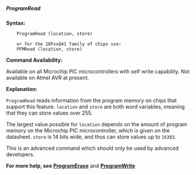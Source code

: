 <div class="section">

<div class="titlepage">

<div>

<div>

##### <span id="programread"></span>ProgramRead

</div>

</div>

</div>

<span class="strong">**Syntax:**</span>

``` screen
    ProgramRead (location, store)

    or for the 18FxxQ41 family of chips use:
    PFMRead (location, store)
```

<span class="strong">**Command Availability:**</span>

Available on all Microchip PIC microcontrollers with self write
capability. Not available on Atmel AVR at present.

<span class="strong">**Explanation:**</span>

`ProgramRead` reads information from the program memory on chips that
support this feature. `location` and `store` are both word variables,
meaning that they can store values over 255.

The largest value possible for `location` depends on the amount of
program memory on the Microchip PIC microcontroller, which is given on
the datasheet. `store` is 14 bits wide, and thus can store values up to
`16383`.

This is an advanced command which should only be used by advanced
developers.

<span class="strong">**For more help, see
<a href="programerase" class="link" title="ProgramErase">ProgramErase</a>**</span>
and <span
class="strong">**<a href="programwrite" class="link" title="ProgramWrite">ProgramWrite</a>**</span>

</div>
